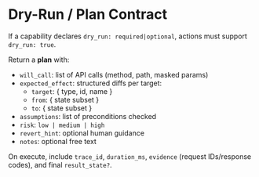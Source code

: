 # Dry-Run / Plan Contract

If a capability declares `dry_run: required|optional`, actions must support `dry_run: true`.

Return a **plan** with:

- `will_call`: list of API calls (method, path, masked params)
- `expected_effect`: structured diffs per target:
  - `target`: { type, id, name }
  - `from`: { state subset }
  - `to`: { state subset }
- `assumptions`: list of preconditions checked
- `risk`: `low | medium | high`
- `revert_hint`: optional human guidance
- `notes`: optional free text

On execute, include `trace_id`, `duration_ms`, `evidence` (request IDs/response codes), and final `result_state?`.